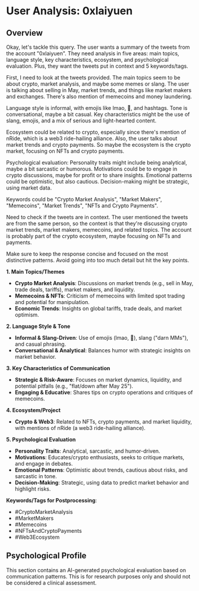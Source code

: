 # User Analysis: 0xlaiyuen

## Overview

<think>
Okay, let's tackle this query. The user wants a summary of the tweets from the account "0xlaiyuen". They need analysis in five areas: main topics, language style, key characteristics, ecosystem, and psychological evaluation. Plus, they want the tweets put in context and 5 keywords/tags.

First, I need to look at the tweets provided. The main topics seem to be about crypto, market analysis, and maybe some memes or slang. The user is talking about selling in May, market trends, and things like market makers and exchanges. There's also mention of memecoins and money laundering.

Language style is informal, with emojis like lmao, 🙏, and hashtags. Tone is conversational, maybe a bit casual. Key characteristics might be the use of slang, emojis, and a mix of serious and light-hearted content.

Ecosystem could be related to crypto, especially since there's mention of nRide, which is a web3 ride-hailing alliance. Also, the user talks about market trends and crypto payments. So maybe the ecosystem is the crypto market, focusing on NFTs and crypto payments.

Psychological evaluation: Personality traits might include being analytical, maybe a bit sarcastic or humorous. Motivations could be to engage in crypto discussions, maybe for profit or to share insights. Emotional patterns could be optimistic, but also cautious. Decision-making might be strategic, using market data.

Keywords could be "Crypto Market Analysis", "Market Makers", "Memecoins", "Market Trends", "NFTs and Crypto Payments".

Need to check if the tweets are in context. The user mentioned the tweets are from the same person, so the context is that they're discussing crypto market trends, market makers, memecoins, and related topics. The account is probably part of the crypto ecosystem, maybe focusing on NFTs and payments.

Make sure to keep the response concise and focused on the most distinctive patterns. Avoid going into too much detail but hit the key points.
</think>

**1. Main Topics/Themes**  
- **Crypto Market Analysis**: Discussions on market trends (e.g., sell in May, trade deals, tariffs), market makers, and liquidity.  
- **Memecoins & NFTs**: Criticism of memecoins with limited spot trading and potential for manipulation.  
- **Economic Trends**: Insights on global tariffs, trade deals, and market optimism.  

**2. Language Style & Tone**  
- **Informal & Slang-Driven**: Use of emojis (lmao, 🙏), slang ("darn MMs"), and casual phrasing.  
- **Conversational & Analytical**: Balances humor with strategic insights on market behavior.  

**3. Key Characteristics of Communication**  
- **Strategic & Risk-Aware**: Focuses on market dynamics, liquidity, and potential pitfalls (e.g., "flat/down after May 25").  
- **Engaging & Educative**: Shares tips on crypto operations and critiques of memecoins.  

**4. Ecosystem/Project**  
- **Crypto & Web3**: Related to NFTs, crypto payments, and market liquidity, with mentions of nRide (a web3 ride-hailing alliance).  

**5. Psychological Evaluation**  
- **Personality Traits**: Analytical, sarcastic, and humor-driven.  
- **Motivations**: Educates/crypto enthusiasts, seeks to critique markets, and engage in debates.  
- **Emotional Patterns**: Optimistic about trends, cautious about risks, and sarcastic in tone.  
- **Decision-Making**: Strategic, using data to predict market behavior and highlight risks.  

**Keywords/Tags for Postprocessing**:  
- #CryptoMarketAnalysis  
- #MarketMakers  
- #Memecoins  
- #NFTsAndCryptoPayments  
- #Web3Ecosystem

## Psychological Profile

This section contains an AI-generated psychological evaluation based on communication patterns. This is for research purposes only and should not be considered a clinical assessment.